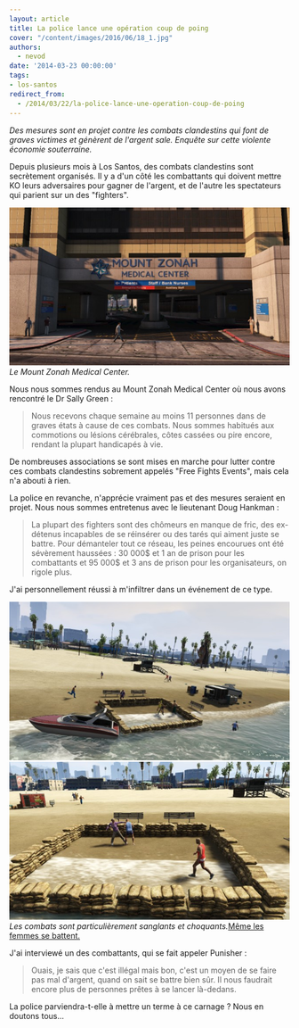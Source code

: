 ```yaml
---
layout: article
title: La police lance une opération coup de poing
cover: "/content/images/2016/06/18_1.jpg"
authors:
  - nevod
date: '2014-03-23 00:00:00'
tags:
- los-santos
redirect_from:
  - /2014/03/22/la-police-lance-une-operation-coup-de-poing
---
```


_Des mesures sont en projet contre les combats clandestins qui font de graves victimes et génèrent de l'argent sale. Enquête sur cette violente économie souterraine._

Depuis plusieurs mois à Los Santos, des combats clandestins sont secrètement organisés. Il y a d'un côté les combattants qui doivent mettre KO leurs adversaires pour gagner de l'argent, et de l'autre les spectateurs qui parient sur un des "fighters".

![Le Mount Zonah Medical Center.](/content/images/2016/06/17_4.jpg)
_Le Mount Zonah Medical Center._

Nous nous sommes rendus au Mount Zonah Medical Center où nous avons rencontré le Dr Sally Green :

> Nous recevons chaque semaine au moins 11 personnes dans de graves états à cause de ces combats. Nous sommes habitués aux commotions ou lésions cérébrales, côtes cassées ou pire encore, rendant la plupart handicapés à vie.

De nombreuses associations se sont mises en marche pour lutter contre ces combats clandestins sobrement appelés "Free Fights Events", mais cela n'a abouti à rien.

La police en revanche, n'apprécie vraiment pas et des mesures seraient en projet. Nous nous sommes entretenus avec le lieutenant Doug Hankman :

> La plupart des fighters sont des chômeurs en manque de fric, des ex-détenus incapables de se réinsérer ou des tarés qui aiment juste se battre. Pour démanteler tout ce réseau, les peines encourues ont été sévèrement haussées : 30 000$ et 1 an de prison pour les combattants et 95 000$ et 3 ans de prison pour les organisateurs, on rigole plus.

J'ai personnellement réussi à m'infiltrer dans un événement de ce type.

![](/content/images/2016/06/18_2_0.jpg)
![Les combats sont particulièrement sanglants et choquants.](/content/images/2016/06/18_4.jpg)
_Les combats sont particulièrement sanglants et choquants._[Même les femmes se battent.](/content/images/2016/06/18.jpg)

J'ai interviewé un des combattants, qui se fait appeler Punisher :

> Ouais, je sais que c'est illégal mais bon, c'est un moyen de se faire pas mal d'argent, quand on sait se battre bien sûr. Il nous faudrait encore plus de personnes prêtes à se lancer là-dedans.

La police parviendra-t-elle à mettre un terme à ce carnage ? Nous en doutons tous...